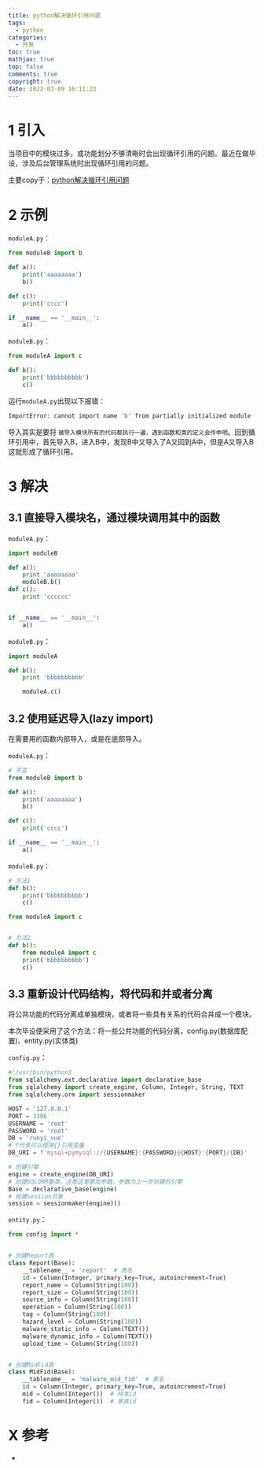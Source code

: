 ```yaml
---
title: python解决循环引用问题
tags:
  - python
categories:
  - 开发
toc: true
mathjax: true
top: false
comments: true
copyright: true
date: 2022-03-09 16:11:23
---
```


# 1 引入

当项目中的模块过多，或功能划分不够清晰时会出现循环引用的问题。最近在做毕设，涉及后台管理系统时出现循环引用的问题。

主要copy于：[python解决循环引用问题](https://www.jianshu.com/p/a1e91cc53b07)

# 2 示例

`moduleA.py`：

```python
from moduleB import b

def a():
    print('aaaaaaaa')
    b()

def c():
    print('cccc')

if __name__ == '__main__':
    a()
```

`moduleB.py`：

```python
from moduleA import c

def b():
    print('bbbbbbbbbb')
    c()
```

运行`moduleA.py`出现以下报错：

```sh
ImportError: cannot import name 'b' from partially initialized module 'moduleB' (most likely due to a circular import)
```

导入其实是要将 `被导入模块所有的代码都执行一遍，遇到函数和类的定义会作申明`。回到循环引用中，首先导入B，进入B中，发现B中又导入了A又回到A中，但是A又导入B这就形成了循环引用。

# 3 解决

## 3.1 直接导入模块名，通过模块调用其中的函数

`moduleA.py`：

```python
import moduleB

def a():
    print 'aaaaaaaa'
    moduleB.b()
def c():
    print 'cccccc'


if __name__ == '__main__':
    a()
```

`moduleB.py`：

```python
import moduleA

def b():
    print 'bbbbbbbbbb'

    moduleA.c()
```

## 3.2 使用延迟导入(lazy import)

在需要用的函数内部导入，或是在底部导入。

`moduleA.py`：

```python
# 不变
from moduleB import b

def a():
    print('aaaaaaaa')
    b()

def c():
    print('cccc')

if __name__ == '__main__':
    a()
```

`moduleB.py`：

```python
# 方法1
def b():
    print('bbbbbbbbbb')
    c()

from moduleA import c


# 方法2
def b():
    from moduleA import c
    print('bbbbbbbbbb')
    c()
```

## 3.3 重新设计代码结构，将代码和并或者分离

将公共功能的代码分离成单独模块，或者将一些具有关系的代码合并成一个模块。

本次毕设便采用了这个方法：将一些公共功能的代码分离，config.py(数据库配置)、entity.py(实体类)

`config.py`：

```python
#!/usr/bin/python3
from sqlalchemy.ext.declarative import declarative_base
from sqlalchemy import create_engine, Column, Integer, String, TEXT
from sqlalchemy.orm import sessionmaker

HOST = '127.0.0.1'
PORT = 3306
USERNAME = 'root'
PASSWORD = 'root'
DB = 'ruoyi_vue'
# f代表可以使用{}引用变量
DB_URI = f'mysql+pymysql://{USERNAME}:{PASSWORD}@{HOST}:{PORT}/{DB}'

# 创建引擎
engine = create_engine(DB_URI)
# 创建SQLORM基类，注意这里要加参数，参数为上一步创建的引擎
Base = declarative_base(engine)
# 构建session对象
session = sessionmaker(engine)()
```

`entity.py`：

```python
from config import *


# 创建Report表
class Report(Base):
    __tablename__ = 'report'  # 表名
    id = Column(Integer, primary_key=True, autoincrement=True)
    report_name = Column(String(100))
    report_size = Column(String(100))
    source_info = Column(String(100))
    operation = Column(String(100))
    tag = Column(String(100))
    hazard_level = Column(String(100))
    malware_static_info = Column(TEXT())
    malware_dynamic_info = Column(TEXT())
    upload_time = Column(String(100))


# 创建MidFid表
class MidFid(Base):
    __tablename__ = 'malware_mid_fid'  # 表名
    id = Column(Integer, primary_key=True, autoincrement=True)
    mid = Column(Integer())  # 样本id
    fid = Column(Integer())  # 家族id
```

# X 参考

* 
